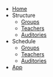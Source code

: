 <!-- TODO: Complete with your own sidebar structure and enable sidebar in index.html - or delete this file. -->
- [Home](/#home)
- Structure
    * [Groups](/#structure/#groups)
    * [Teachers](/#structure/#teachers)
    * [Auditories](/#structure/#auditories)
- Schedule
    * [Groups](/#schedule/#groups)
    * [Teachers](/#schedule/#teachers)
    * [Auditories](/#schedule/#auditories)
- [App]()
